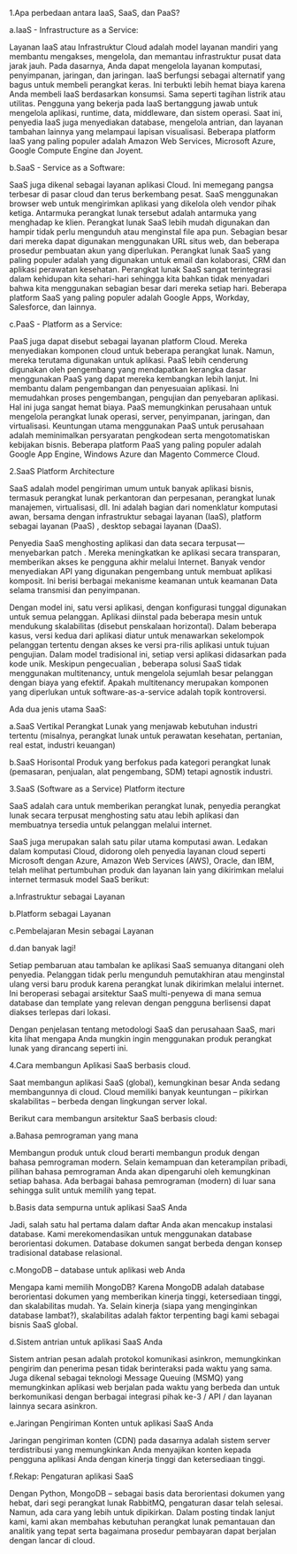 1.Apa perbedaan antara IaaS, SaaS, dan PaaS?

a.IaaS - Infrastructure as a Service:

Layanan IaaS atau Infrastruktur Cloud adalah model layanan mandiri yang membantu mengakses, mengelola, dan memantau infrastruktur pusat data jarak jauh. Pada dasarnya, Anda dapat mengelola layanan komputasi, penyimpanan, jaringan, dan jaringan. IaaS berfungsi sebagai alternatif yang bagus untuk membeli perangkat keras. Ini terbukti lebih hemat biaya karena Anda membeli IaaS berdasarkan konsumsi. Sama seperti tagihan listrik atau utilitas. Pengguna yang bekerja pada IaaS bertanggung jawab untuk mengelola aplikasi, runtime, data, middleware, dan sistem operasi. Saat ini, penyedia IaaS juga menyediakan database, mengelola antrian, dan layanan tambahan lainnya yang melampaui lapisan visualisasi. Beberapa platform IaaS yang paling populer adalah Amazon Web Services, Microsoft Azure, Google Compute Engine dan Joyent.

b.SaaS - Service as a Software:

SaaS juga dikenal sebagai layanan aplikasi Cloud. Ini memegang pangsa terbesar di pasar cloud dan terus berkembang pesat. SaaS menggunakan browser web untuk mengirimkan aplikasi yang dikelola oleh vendor pihak ketiga. Antarmuka perangkat lunak tersebut adalah antarmuka yang menghadap ke klien. Perangkat lunak SaaS lebih mudah digunakan dan hampir tidak perlu mengunduh atau menginstal file apa pun. Sebagian besar dari mereka dapat digunakan menggunakan URL situs web, dan beberapa prosedur pembuatan akun yang diperlukan. Perangkat lunak SaaS yang paling populer adalah yang digunakan untuk email dan kolaborasi, CRM dan aplikasi perawatan kesehatan. Perangkat lunak SaaS sangat terintegrasi dalam kehidupan kita sehari-hari sehingga kita bahkan tidak menyadari bahwa kita menggunakan sebagian besar dari mereka setiap hari. Beberapa platform SaaS yang paling populer adalah Google Apps, Workday, Salesforce, dan lainnya.

c.PaaS - Platform as a Service:

PaaS juga dapat disebut sebagai layanan platform Cloud. Mereka menyediakan komponen cloud untuk beberapa perangkat lunak. Namun, mereka terutama digunakan untuk aplikasi. PaaS lebih cenderung digunakan oleh pengembang yang mendapatkan kerangka dasar menggunakan PaaS yang dapat mereka kembangkan lebih lanjut. Ini membantu dalam pengembangan dan penyesuaian aplikasi. Ini memudahkan proses pengembangan, pengujian dan penyebaran aplikasi. Hal ini juga sangat hemat biaya. PaaS memungkinkan perusahaan untuk mengelola perangkat lunak operasi, server, penyimpanan, jaringan, dan virtualisasi. Keuntungan utama menggunakan PaaS untuk perusahaan adalah meminimalkan persyaratan pengkodean serta mengotomatiskan kebijakan bisnis. Beberapa platform PaaS yang paling populer adalah Google App Engine, Windows Azure dan Magento Commerce Cloud.


2.SaaS Platform Architecture

SaaS adalah model pengiriman umum untuk banyak aplikasi bisnis, termasuk perangkat lunak perkantoran dan perpesanan, perangkat lunak manajemen, virtualisasi, dll. Ini adalah bagian dari nomenklatur komputasi awan, bersama dengan infrastruktur sebagai layanan (IaaS), platform sebagai layanan (PaaS) , desktop sebagai layanan (DaaS).

Penyedia SaaS menghosting aplikasi dan data secara terpusat — menyebarkan patch . Mereka meningkatkan ke aplikasi secara transparan, memberikan akses ke pengguna akhir melalui Internet. Banyak vendor menyediakan API yang digunakan pengembang untuk membuat aplikasi komposit. Ini berisi berbagai mekanisme keamanan untuk keamanan Data selama transmisi dan penyimpanan.

Dengan model ini, satu versi aplikasi, dengan konfigurasi tunggal digunakan untuk semua pelanggan. Aplikasi diinstal pada beberapa mesin untuk mendukung skalabilitas (disebut penskalaan horizontal). Dalam beberapa kasus, versi kedua dari aplikasi diatur untuk menawarkan sekelompok pelanggan tertentu dengan akses ke versi pra-rilis aplikasi untuk tujuan pengujian. Dalam model tradisional ini, setiap versi aplikasi didasarkan pada kode unik. Meskipun pengecualian , beberapa solusi SaaS tidak menggunakan multitenancy, untuk mengelola sejumlah besar pelanggan dengan biaya yang efektif. Apakah multitenancy merupakan komponen yang diperlukan untuk software-as-a-service adalah topik kontroversi.

Ada dua jenis utama SaaS:

a.SaaS Vertikal
Perangkat Lunak yang menjawab kebutuhan industri tertentu (misalnya, perangkat lunak untuk perawatan kesehatan, pertanian, real estat, industri keuangan)

b.SaaS Horisontal
Produk yang berfokus pada kategori perangkat lunak (pemasaran, penjualan, alat pengembang, SDM) tetapi agnostik industri.


3.SaaS (Software as a Service) Platform itecture

SaaS adalah cara untuk memberikan perangkat lunak, penyedia perangkat lunak secara terpusat menghosting satu atau lebih aplikasi dan membuatnya tersedia untuk pelanggan melalui internet.

SaaS juga merupakan salah satu pilar utama komputasi awan. Ledakan dalam komputasi Cloud, didorong oleh penyedia layanan cloud seperti Microsoft dengan Azure, Amazon Web Services (AWS), Oracle, dan IBM, telah melihat pertumbuhan produk dan layanan lain yang dikirimkan melalui internet termasuk model SaaS berikut:

a.Infrastruktur sebagai Layanan

b.Platform sebagai Layanan

c.Pembelajaran Mesin sebagai Layanan

d.dan banyak lagi!

Setiap pembaruan atau tambalan ke aplikasi SaaS semuanya ditangani oleh penyedia. Pelanggan tidak perlu mengunduh pemutakhiran atau menginstal ulang versi baru produk karena perangkat lunak dikirimkan melalui internet. Ini beroperasi sebagai arsitektur SaaS multi-penyewa di mana semua database dan template yang relevan dengan pengguna berlisensi dapat diakses terlepas dari lokasi.

Dengan penjelasan tentang metodologi SaaS dan perusahaan SaaS, mari kita lihat mengapa Anda mungkin ingin menggunakan produk perangkat lunak yang dirancang seperti ini.


4.Cara membangun Aplikasi SaaS berbasis cloud.

Saat membangun aplikasi SaaS (global), kemungkinan besar Anda sedang membangunnya di cloud. Cloud memiliki banyak keuntungan – pikirkan skalabilitas – berbeda dengan lingkungan server lokal.

Berikut cara membangun arsitektur SaaS berbasis cloud:

a.Bahasa pemrograman yang mana

Membangun produk untuk cloud berarti membangun produk dengan bahasa pemrograman modern.
Selain kemampuan dan keterampilan pribadi, pilihan bahasa pemrograman Anda akan dipengaruhi oleh kemungkinan setiap bahasa. Ada berbagai bahasa pemrograman (modern) di luar sana sehingga sulit untuk memilih yang tepat.

b.Basis data sempurna untuk aplikasi SaaS Anda

Jadi, salah satu hal pertama dalam daftar Anda akan mencakup instalasi database. Kami merekomendasikan untuk menggunakan database berorientasi dokumen. Database dokumen sangat berbeda dengan konsep tradisional database relasional.

c.MongoDB – database untuk aplikasi web Anda

Mengapa kami memilih MongoDB? Karena MongoDB adalah database berorientasi dokumen yang memberikan kinerja tinggi, ketersediaan tinggi, dan skalabilitas mudah. Ya. Selain kinerja (siapa yang menginginkan database lambat?), skalabilitas adalah faktor terpenting bagi kami sebagai bisnis SaaS global.

d.Sistem antrian untuk aplikasi SaaS Anda

Sistem antrian pesan adalah protokol komunikasi asinkron, memungkinkan pengirim dan penerima pesan tidak berinteraksi pada waktu yang sama.
Juga dikenal sebagai teknologi Message Queuing (MSMQ) yang memungkinkan aplikasi web berjalan pada waktu yang berbeda dan untuk berkomunikasi dengan berbagai integrasi pihak ke-3 / API / dan layanan lainnya secara asinkron.

e.Jaringan Pengiriman Konten untuk aplikasi SaaS Anda

Jaringan pengiriman konten (CDN) pada dasarnya adalah sistem server terdistribusi yang memungkinkan Anda menyajikan konten kepada pengguna aplikasi Anda dengan kinerja tinggi dan ketersediaan tinggi.

f.Rekap: Pengaturan aplikasi SaaS

Dengan Python, MongoDB – sebagai basis data berorientasi dokumen yang hebat, dari segi perangkat lunak RabbitMQ, pengaturan dasar telah selesai. Namun, ada cara yang lebih untuk dipikirkan. Dalam posting tindak lanjut kami, kami akan membahas kebutuhan perangkat lunak pemantauan dan analitik yang tepat serta bagaimana prosedur pembayaran dapat berjalan dengan lancar di cloud.

